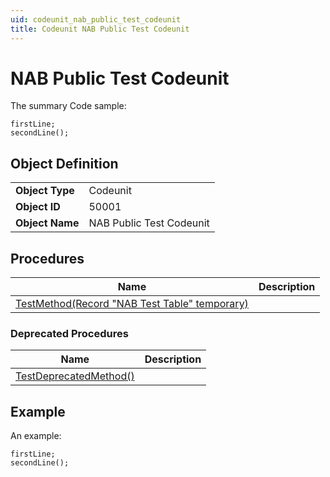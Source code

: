 ```yaml
---
uid: codeunit_nab_public_test_codeunit
title: Codeunit NAB Public Test Codeunit
---
```

# NAB Public Test Codeunit

The summary
Code sample:
```al
firstLine;
secondLine();
```

## Object Definition

<table>
<tr><td><b>Object Type</b></td><td>Codeunit</td></tr>
<tr><td><b>Object ID</b></td><td>50001</td></tr>
<tr><td><b>Object Name</b></td><td>NAB Public Test Codeunit</td></tr>
</table>

## Procedures

| Name | Description |
| ----- | ------ |
| [TestMethod(Record "NAB Test Table" temporary)](test-method.md#test_method_record_nab_test_table_temporary) |  |

### Deprecated Procedures

| Name | Description |
| ----- | ------ |
| [TestDeprecatedMethod()](test-deprecated-method.md#test_deprecated_method) |  |

## Example

An example:
```al
firstLine;
secondLine();
```
